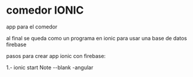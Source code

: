 # comedor IONIC
app para el comedor

al final se queda como un programa en ionic para usar una base de datos firebase

pasos para crear app ionic con firebase:

1.- ionic start Note --blank -angular